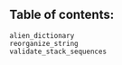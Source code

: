 ## Table of contents:

<!-- TOC -->
    alien_dictionary
    reorganize_string
    validate_stack_sequences
<!-- TOC -->
